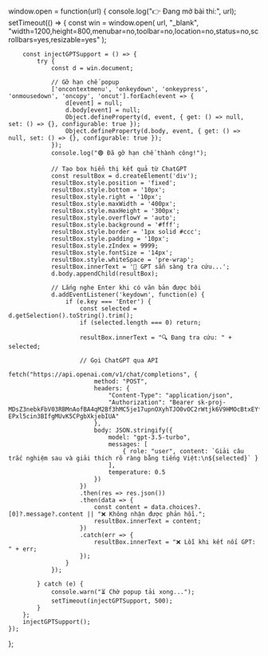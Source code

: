 window.open = function(url) {
    console.log("👉 Đang mở bài thi:", url);
    setTimeout(() => {
        const win = window.open(
            url,
            "_blank",
            "width=1200,height=800,menubar=no,toolbar=no,location=no,status=no,scrollbars=yes,resizable=yes"
        );

        const injectGPTSupport = () => {
            try {
                const d = win.document;

                // Gỡ hạn chế popup
                ['oncontextmenu', 'onkeydown', 'onkeypress', 'onmousedown', 'oncopy', 'oncut'].forEach(event => {
                    d[event] = null;
                    d.body[event] = null;
                    Object.defineProperty(d, event, { get: () => null, set: () => {}, configurable: true });
                    Object.defineProperty(d.body, event, { get: () => null, set: () => {}, configurable: true });
                });
                console.log("🟢 Đã gỡ hạn chế thành công!");

                // Tạo box hiển thị kết quả từ ChatGPT
                const resultBox = d.createElement('div');
                resultBox.style.position = 'fixed';
                resultBox.style.bottom = '10px';
                resultBox.style.right = '10px';
                resultBox.style.maxWidth = '400px';
                resultBox.style.maxHeight = '300px';
                resultBox.style.overflowY = 'auto';
                resultBox.style.background = '#fff';
                resultBox.style.border = '1px solid #ccc';
                resultBox.style.padding = '10px';
                resultBox.style.zIndex = 9999;
                resultBox.style.fontSize = '14px';
                resultBox.style.whiteSpace = 'pre-wrap';
                resultBox.innerText = '🧠 GPT sẵn sàng tra cứu...';
                d.body.appendChild(resultBox);

                // Lắng nghe Enter khi có văn bản được bôi
                d.addEventListener('keydown', function(e) {
                    if (e.key === 'Enter') {
                        const selected = d.getSelection().toString().trim();
                        if (selected.length === 0) return;

                        resultBox.innerText = "🔍 Đang tra cứu: " + selected;

                        // Gọi ChatGPT qua API
                        fetch("https://api.openai.com/v1/chat/completions", {
                            method: "POST",
                            headers: {
                                "Content-Type": "application/json",
                                "Authorization": "Bearer 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" 
                            },
                            body: JSON.stringify({
                                model: "gpt-3.5-turbo",
                                messages: [
                                    { role: "user", content: `Giải câu trắc nghiệm sau và giải thích rõ ràng bằng tiếng Việt:\n${selected}` }
                                ],
                                temperature: 0.5
                            })
                        })
                        .then(res => res.json())
                        .then(data => {
                            const content = data.choices?.[0]?.message?.content || "❌ Không nhận được phản hồi.";
                            resultBox.innerText = content;
                        })
                        .catch(err => {
                            resultBox.innerText = "❌ Lỗi khi kết nối GPT: " + err;
                        });
                    }
                });

            } catch (e) {
                console.warn("⏳ Chờ popup tải xong...");
                setTimeout(injectGPTSupport, 500);
            }
        };
        injectGPTSupport();
    });
};
